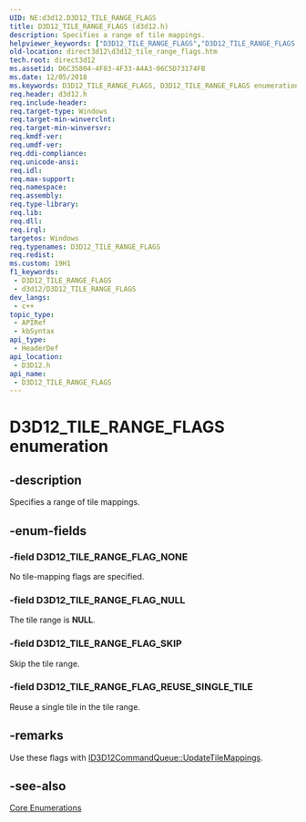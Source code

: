 ```yaml
---
UID: NE:d3d12.D3D12_TILE_RANGE_FLAGS
title: D3D12_TILE_RANGE_FLAGS (d3d12.h)
description: Specifies a range of tile mappings.
helpviewer_keywords: ["D3D12_TILE_RANGE_FLAGS","D3D12_TILE_RANGE_FLAGS enumeration","D3D12_TILE_RANGE_FLAG_NONE","D3D12_TILE_RANGE_FLAG_NULL","D3D12_TILE_RANGE_FLAG_REUSE_SINGLE_TILE","D3D12_TILE_RANGE_FLAG_SKIP","d3d12/D3D12_TILE_RANGE_FLAGS","d3d12/D3D12_TILE_RANGE_FLAG_NONE","d3d12/D3D12_TILE_RANGE_FLAG_NULL","d3d12/D3D12_TILE_RANGE_FLAG_REUSE_SINGLE_TILE","d3d12/D3D12_TILE_RANGE_FLAG_SKIP","direct3d12.d3d12_tile_range_flags"]
old-location: direct3d12\d3d12_tile_range_flags.htm
tech.root: direct3d12
ms.assetid: D6C35804-4F83-4F33-A4A3-06C5D73174FB
ms.date: 12/05/2018
ms.keywords: D3D12_TILE_RANGE_FLAGS, D3D12_TILE_RANGE_FLAGS enumeration, D3D12_TILE_RANGE_FLAG_NONE, D3D12_TILE_RANGE_FLAG_NULL, D3D12_TILE_RANGE_FLAG_REUSE_SINGLE_TILE, D3D12_TILE_RANGE_FLAG_SKIP, d3d12/D3D12_TILE_RANGE_FLAGS, d3d12/D3D12_TILE_RANGE_FLAG_NONE, d3d12/D3D12_TILE_RANGE_FLAG_NULL, d3d12/D3D12_TILE_RANGE_FLAG_REUSE_SINGLE_TILE, d3d12/D3D12_TILE_RANGE_FLAG_SKIP, direct3d12.d3d12_tile_range_flags
req.header: d3d12.h
req.include-header: 
req.target-type: Windows
req.target-min-winverclnt: 
req.target-min-winversvr: 
req.kmdf-ver: 
req.umdf-ver: 
req.ddi-compliance: 
req.unicode-ansi: 
req.idl: 
req.max-support: 
req.namespace: 
req.assembly: 
req.type-library: 
req.lib: 
req.dll: 
req.irql: 
targetos: Windows
req.typenames: D3D12_TILE_RANGE_FLAGS
req.redist: 
ms.custom: 19H1
f1_keywords:
 - D3D12_TILE_RANGE_FLAGS
 - d3d12/D3D12_TILE_RANGE_FLAGS
dev_langs:
 - c++
topic_type:
 - APIRef
 - kbSyntax
api_type:
 - HeaderDef
api_location:
 - D3D12.h
api_name:
 - D3D12_TILE_RANGE_FLAGS
---
```


# D3D12_TILE_RANGE_FLAGS enumeration


## -description

Specifies a range of tile mappings.

## -enum-fields

### -field D3D12_TILE_RANGE_FLAG_NONE

No tile-mapping flags are specified.

### -field D3D12_TILE_RANGE_FLAG_NULL

The tile range is <b>NULL</b>.

### -field D3D12_TILE_RANGE_FLAG_SKIP

Skip the tile range.

### -field D3D12_TILE_RANGE_FLAG_REUSE_SINGLE_TILE

Reuse a single tile in the tile range.

## -remarks

Use these flags with <a href="/windows/desktop/api/d3d12/nf-d3d12-id3d12commandqueue-updatetilemappings">ID3D12CommandQueue::UpdateTileMappings</a>.

## -see-also

<a href="/windows/desktop/direct3d12/direct3d-12-enumerations">Core Enumerations</a>